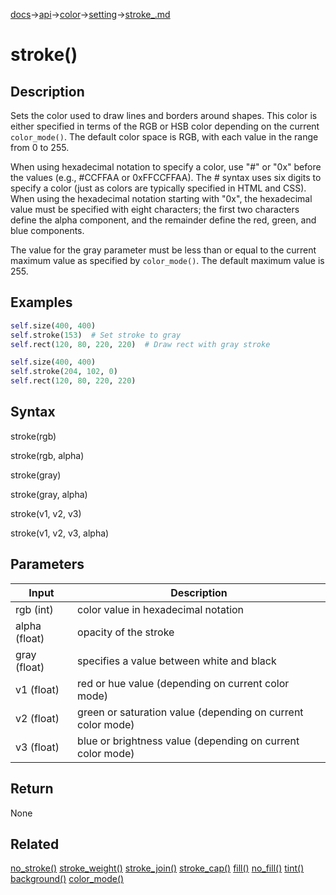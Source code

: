 [docs](/docs/)→[api](/docs/api)→[color](/docs/api/color/)→[setting](/docs/api/setting/)→[stroke_.md](/docs/api/color/setting/stroke_.md)

# stroke()

## Description

Sets the color used to draw lines and borders around shapes. This color is either specified in terms of the RGB or HSB color depending on the current `color_mode()`. The default color space is RGB, with each value in the range from 0 to 255.

When using hexadecimal notation to specify a color, use "#" or "0x" before the values (e.g., #CCFFAA or 0xFFCCFFAA). The # syntax uses six digits to specify a color (just as colors are typically specified in HTML and CSS). When using the hexadecimal notation starting with "0x", the hexadecimal value must be specified with eight characters; the first two characters define the alpha component, and the remainder define the red, green, and blue components.

The value for the gray parameter must be less than or equal to the current maximum value as specified by `color_mode()`. The default maximum value is 255.

## Examples

```py
self.size(400, 400)
self.stroke(153)  # Set stroke to gray
self.rect(120, 80, 220, 220)  # Draw rect with gray stroke
```

```py
self.size(400, 400)
self.stroke(204, 102, 0)
self.rect(120, 80, 220, 220)
```

## Syntax

stroke(rgb)

stroke(rgb, alpha)

stroke(gray)

stroke(gray, alpha)

stroke(v1, v2, v3)

stroke(v1, v2, v3, alpha)

## Parameters

| Input | Description |
|-------|-------------|
| rgb	(int) | color value in hexadecimal notation |
| alpha	(float) | opacity of the stroke |
| gray	(float) | specifies a value between white and black |
| v1	(float) | red or hue value (depending on current color mode) |
| v2	(float) | green or saturation value (depending on current color mode) |
| v3	(float) | blue or brightness value (depending on current color mode) |

## Return

None

## Related

[no_stroke()](/docs/api/color/setting/no_stroke_.md)
[stroke_weight()](/docs/api/color/setting/stroke_weight_.md)
[stroke_join()](/docs/api/color/setting/stroke_join_.md)
[stroke_cap()](/docs/api/color/setting/stroke_cap_.md)
[fill()](/docs/api/color/setting/fill_.md)
[no_fill()](/docs/api/color/setting/no_fill_.md)
[tint()](/docs/api/color/setting/tint_.md)
[background()](/docs/api/color/setting/background_.md)
[color_mode()](/docs/api/color/setting/color_mode_.md)